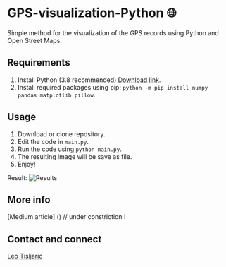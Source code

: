 # GPS-visualization-Python :globe_with_meridians:
Simple method for the visualization of the GPS records using Python and Open Street Maps.

## Requirements
1. Install Python (3.8 recommended) [Download link](https://www.python.org/downloads/).
2. Install required packages using pip: `python -m pip install numpy pandas matplotlib pillow`.

## Usage
1. Download or clone repository.
2. Edit the code in `main.py`.
3. Run the code using `python main.py`.
4. The resulting image will be save as file.
5. Enjoy!

Result:
![Results](https://www.dropbox.com/s/x3v8p5wdcr7ulab/map.png?dl=0)

## More info
[Medium article] () // under constriction !

## Contact and connect
[Leo Tisljaric](https://www.linkedin.com/in/leo-ti%C5%A1ljari%C4%87-28a56b123/)
